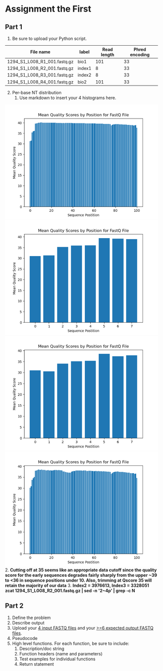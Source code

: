 # Assignment the First

## Part 1
1. Be sure to upload your Python script.

| File name | label | Read length | Phred encoding |
|---|---|---|---|
| 1294_S1_L008_R1_001.fastq.gz |bio1  |101  | 33 |
| 1294_S1_L008_R2_001.fastq.gz |index1  |8  | 33 |
| 1294_S1_L008_R3_001.fastq.gz |index2  |8  | 33 |
| 1294_S1_L008_R4_001.fastq.gz |bio2  |101  | 33 |

2. Per-base NT distribution
    1. Use markdown to insert your 4 histograms here.

![](https://github.com/Dremtz/Demultiplex/blob/master/Assignment-the-first/R1_Histogram_a1.png)
![](https://github.com/Dremtz/Demultiplex/blob/master/Assignment-the-first/R2_A1_graph.png)
![](https://github.com/Dremtz/Demultiplex/blob/master/Assignment-the-first/R3_A1_graph.png)
![](https://github.com/Dremtz/Demultiplex/blob/master/Assignment-the-first/R4_Histogram_a1.png)
    2. **Cutting off at 35 seems like an appropriate data cutoff since the quality score for the early sequences degrades fairly sharply from the upper ~39 to <36 in sequence positions under 10. Also, trimming at Qscore 35 will retain the majority of our data**
    3. **Index2 = 3976613, Index3 = 3328051
 zcat 1294_S1_L008_R2_001.fastq.gz | sed -n '2~4p' | grep -c N**
    
## Part 2
1. Define the problem
2. Describe output
3. Upload your [4 input FASTQ files](../TEST-input_FASTQ) and your [>=6 expected output FASTQ files](../TEST-output_FASTQ).
4. Pseudocode
5. High level functions. For each function, be sure to include:
    1. Description/doc string
    2. Function headers (name and parameters)
    3. Test examples for individual functions
    4. Return statement
